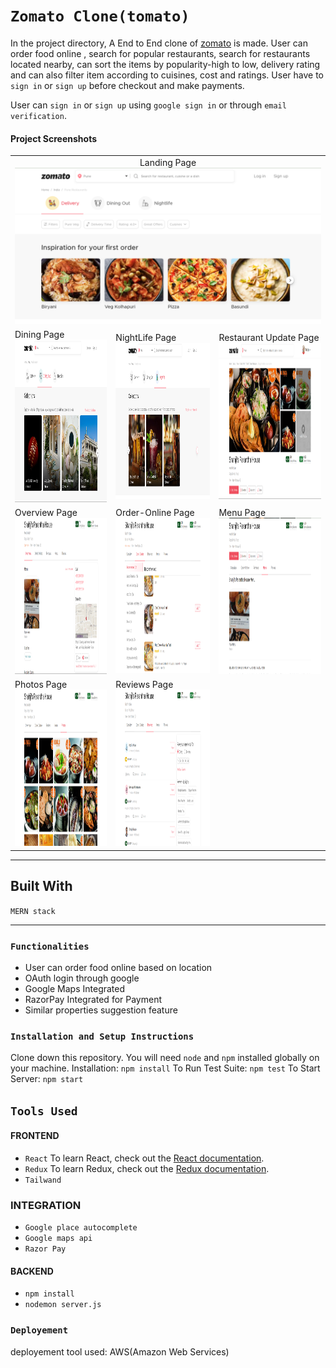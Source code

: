 # `Zomato Clone(tomato)`

In the project directory, A End to End clone of [zomato](https://www.zomato.com/) is made. User can order food online , search for popular restaurants, search for restaurants located nearby, can sort the items by popularity-high to low, delivery rating and can also filter item according to cuisines, cost and ratings. User have to `sign in` or `sign up` before checkout and make payments.

User can `sign in` or `sign up` using `google sign in` or through `email verification`.

#### Project Screenshots

<table>
   <tr align=center>
     <td  colspan=3>Landing Page <img src="delivery.png" width=900 ></td>
  </tr>
  <tr>
    <td>Dining Page <img src="dining.png" height=260 ></td>
    <td>NightLife Page <img src="nightlife.png" height=250 ></td>
    <td>Restaurant Update Page<img src="restaurant.png" height=250></td>
  <tr>
   <td>Overview Page<img src="overview.png" height=250></td>
     <td>Order-Online Page<img src="order-online.png" height=250></td>
   <td>Menu Page<img src="menu.png" height=250></td>
   <tr>
   <td>Photos Page<img src="photos.png" height=250></td>
     <td>Reviews Page<img src="reviews.png" height=250></td>
  
  </tr>
</table>

<hr/>

## Built With


`MERN stack`

<hr/>

### `Functionalities`

- User can order food online based on location
- OAuth login through google
- Google Maps Integrated
- RazorPay Integrated for Payment
- Similar properties suggestion feature

### `Installation and Setup Instructions`

Clone down this repository. You will need `node` and `npm` installed globally on your machine.
Installation:
`npm install`
To Run Test Suite:
`npm test`
To Start Server:
`npm start`


## `Tools Used`

#### FRONTEND

- `React`
  To learn React, check out the [React documentation](https://reactjs.org/).
- `Redux`
  To learn Redux, check out the [Redux documentation](https://redux.js.org/).
- `Tailwand`

### INTEGRATION

- `Google place autocomplete`
- `Google maps api`
- `Razor Pay`

#### BACKEND

- `npm install`
- `nodemon server.js`

### `Deployement`

deployement tool used: AWS(Amazon Web Services)
